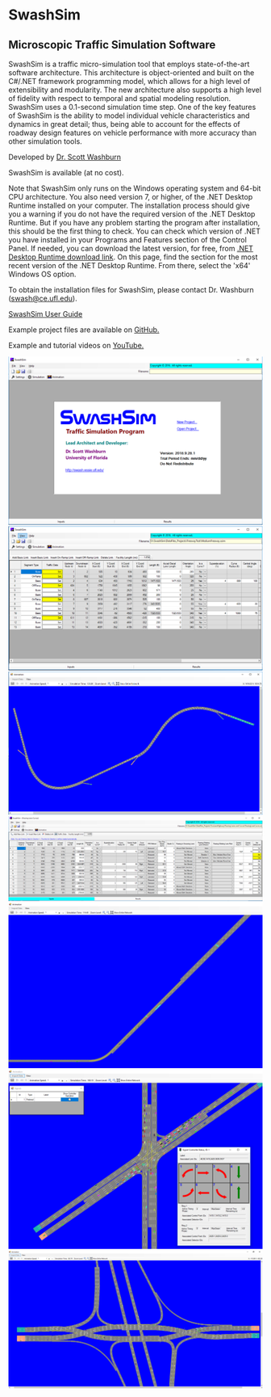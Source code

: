 # SwashSim

## Microscopic Traffic Simulation Software

SwashSim is a traffic micro-simulation tool that employs state-of-the-art software architecture. This architecture is object-oriented and built on the C#/.NET framework programming model, which allows for a high level of extensibility and modularity. The new architecture also supports a high level of fidelity with respect to temporal and spatial modeling resolution. SwashSim uses a 0.1-second simulation time step. One of the key features of SwashSim is the ability to model
individual vehicle characteristics and dynamics in great detail; thus, being able to account for the effects of roadway design features on vehicle performance with more accuracy than other simulation tools.

Developed by <a href="https://faculty.eng.ufl.edu/scott-washburn">Dr. Scott Washburn</a>

SwashSim is available (at no cost).

Note that SwashSim only runs on the Windows operating system and 64-bit CPU architecture. You also need version 7, or higher, of the .NET Desktop Runtime installed on your computer. The installation process should give you a warning if you do not have the required version of the .NET Desktop Runtime. But if you have any problem starting the program after installation, this should be the first thing to check.  You can check which version of .NET you have installed in your Programs and Features section of the Control Panel.  If needed, you can download the latest version, for free, from <a href="https://dotnet.microsoft.com/en-us/download/dotnet/7.0">.NET Desktop Runtime download link</a>. On this page, find the section for the most recent version of the .NET Desktop Runtime. From there, select the 'x64' Windows OS option.

To obtain the installation files for SwashSim, please contact Dr. Washburn (swash@ce.ufl.edu).

<a href="https://swash17.github.io/SwashSim/">SwashSim User Guide</a>

Example project files are available on <a href="https://github.com/swash17/SwashSim/tree/master/Projects">GitHub.</a>

Example and tutorial videos on <a href="https://www.youtube.com/channel/UCNZCZ00coz8na0MtHBhdetg">YouTube.</a>

<img alt="Start Screen" src="Images\SwashSimStartScreen.PNG">
<img alt="Freeway Facility Input Screen" src="Images\SwashSimFreewayInputScreen.PNG">
<img alt="Freeway Facility Animation Screen" src="Images\SwashSimFreewayAnimationScreen.PNG">
<img alt="Two-Lane Highway Input Screen" src="Images\SwashSimTwoLaneHwyInputScreen.PNG">
<img alt="Two-Lane Highway Animation Screen" src="Images\SwashSimTwoLaneHwyAnimationScreen.PNG">
<img alt="Signalized Intersection Animation Screen" src="Images\SwashSimSignalIntAnimation.PNG">
<img alt="Diverging Diamond Interchange Animation Screen" src="Images\SwashSimDDIAnimationScreen.PNG">
